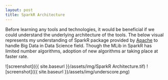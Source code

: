 ```yaml
---
layout: post
title: SparkR Architecture
---
```


Before learning any tools and technologies, it would be beneficial if we could understand the underlying architecture of the tools. The below visual represents my understanding of SparkR package provided by [Apache](https://spark.apache.org/docs/latest/sparkr.html) to handle Big Data in Data Science field. Though the MLib in SparkR has limited number algorithms, adoption of new algorithms ar taking place at faster rate.
<br>


![screenshot]({{ site.baseurl }}/assets/img/SparkR Architecture.tif)
![screenshot]({{ site.baseurl }}/assets/img/underscore.png)